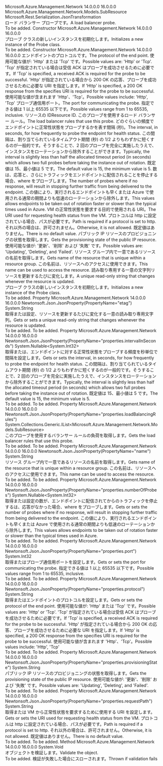 <Type Name="Probe" FullName="Microsoft.Azure.Management.Network.Models.Probe">
  <TypeSignature Language="C#" Value="public class Probe : Microsoft.Azure.Management.Network.Models.SubResource" />
  <TypeSignature Language="ILAsm" Value=".class public auto ansi beforefieldinit Probe extends Microsoft.Azure.Management.Network.Models.SubResource" />
  <TypeSignature Language="DocId" Value="T:Microsoft.Azure.Management.Network.Models.Probe" />
  <TypeSignature Language="VB.NET" Value="Public Class Probe&#xA;Inherits SubResource" />
  <TypeSignature Language="F#" Value="type Probe = class&#xA;    inherit SubResource" />
  <AssemblyInfo>
    <AssemblyName>Microsoft.Azure.Management.Network</AssemblyName>
    <AssemblyVersion>14.0.0.0</AssemblyVersion>
    <AssemblyVersion>16.0.0.0</AssemblyVersion>
  </AssemblyInfo>
  <Base>
    <BaseTypeName>Microsoft.Azure.Management.Network.Models.SubResource</BaseTypeName>
  </Base>
  <Interfaces />
  <Attributes>
    <Attribute>
      <AttributeName>Microsoft.Rest.Serialization.JsonTransformation</AttributeName>
    </Attribute>
  </Attributes>
  <Docs>
    <summary>
            <span data-ttu-id="10033-101">ロード バランサー プローブです。</span><span class="sxs-lookup"><span data-stu-id="10033-101">A load balancer probe.</span></span>
            </summary>
    <remarks>To be added.</remarks>
  </Docs>
  <Members>
    <Member MemberName=".ctor">
      <MemberSignature Language="C#" Value="public Probe ();" />
      <MemberSignature Language="ILAsm" Value=".method public hidebysig specialname rtspecialname instance void .ctor() cil managed" />
      <MemberSignature Language="DocId" Value="M:Microsoft.Azure.Management.Network.Models.Probe.#ctor" />
      <MemberSignature Language="VB.NET" Value="Public Sub New ()" />
      <MemberType>Constructor</MemberType>
      <AssemblyInfo>
        <AssemblyName>Microsoft.Azure.Management.Network</AssemblyName>
        <AssemblyVersion>14.0.0.0</AssemblyVersion>
        <AssemblyVersion>16.0.0.0</AssemblyVersion>
      </AssemblyInfo>
      <Parameters />
      <Docs>
        <summary>
            <span data-ttu-id="10033-102">プローブ クラスの新しいインスタンスを初期化します。</span><span class="sxs-lookup"><span data-stu-id="10033-102">Initializes a new instance of the Probe class.</span></span>
            </summary>
        <remarks>To be added.</remarks>
      </Docs>
    </Member>
    <Member MemberName=".ctor">
      <MemberSignature Language="C#" Value="public Probe (string protocol, int port, string id = null, System.Collections.Generic.IList&lt;Microsoft.Azure.Management.Network.Models.SubResource&gt; loadBalancingRules = null, Nullable&lt;int&gt; intervalInSeconds = null, Nullable&lt;int&gt; numberOfProbes = null, string requestPath = null, string provisioningState = null, string name = null, string etag = null);" />
      <MemberSignature Language="ILAsm" Value=".method public hidebysig specialname rtspecialname instance void .ctor(string protocol, int32 port, string id, class System.Collections.Generic.IList`1&lt;class Microsoft.Azure.Management.Network.Models.SubResource&gt; loadBalancingRules, valuetype System.Nullable`1&lt;int32&gt; intervalInSeconds, valuetype System.Nullable`1&lt;int32&gt; numberOfProbes, string requestPath, string provisioningState, string name, string etag) cil managed" />
      <MemberSignature Language="DocId" Value="M:Microsoft.Azure.Management.Network.Models.Probe.#ctor(System.String,System.Int32,System.String,System.Collections.Generic.IList{Microsoft.Azure.Management.Network.Models.SubResource},System.Nullable{System.Int32},System.Nullable{System.Int32},System.String,System.String,System.String,System.String)" />
      <MemberSignature Language="VB.NET" Value="Public Sub New (protocol As String, port As Integer, Optional id As String = null, Optional loadBalancingRules As IList(Of SubResource) = null, Optional intervalInSeconds As Nullable(Of Integer) = null, Optional numberOfProbes As Nullable(Of Integer) = null, Optional requestPath As String = null, Optional provisioningState As String = null, Optional name As String = null, Optional etag As String = null)" />
      <MemberSignature Language="F#" Value="new Microsoft.Azure.Management.Network.Models.Probe : string * int * string * System.Collections.Generic.IList&lt;Microsoft.Azure.Management.Network.Models.SubResource&gt; * Nullable&lt;int&gt; * Nullable&lt;int&gt; * string * string * string * string -&gt; Microsoft.Azure.Management.Network.Models.Probe" Usage="new Microsoft.Azure.Management.Network.Models.Probe (protocol, port, id, loadBalancingRules, intervalInSeconds, numberOfProbes, requestPath, provisioningState, name, etag)" />
      <MemberType>Constructor</MemberType>
      <AssemblyInfo>
        <AssemblyName>Microsoft.Azure.Management.Network</AssemblyName>
        <AssemblyVersion>14.0.0.0</AssemblyVersion>
        <AssemblyVersion>16.0.0.0</AssemblyVersion>
      </AssemblyInfo>
      <Parameters>
        <Parameter Name="protocol" Type="System.String" />
        <Parameter Name="port" Type="System.Int32" />
        <Parameter Name="id" Type="System.String" />
        <Parameter Name="loadBalancingRules" Type="System.Collections.Generic.IList&lt;Microsoft.Azure.Management.Network.Models.SubResource&gt;" />
        <Parameter Name="intervalInSeconds" Type="System.Nullable&lt;System.Int32&gt;" />
        <Parameter Name="numberOfProbes" Type="System.Nullable&lt;System.Int32&gt;" />
        <Parameter Name="requestPath" Type="System.String" />
        <Parameter Name="provisioningState" Type="System.String" />
        <Parameter Name="name" Type="System.String" />
        <Parameter Name="etag" Type="System.String" />
      </Parameters>
      <Docs>
        <param name="protocol"><span data-ttu-id="10033-103">エンドポイントのプロトコルです。</span><span class="sxs-lookup"><span data-stu-id="10033-103">The protocol of the end point.</span></span> <span data-ttu-id="10033-104">使用可能な値が: 'Http' または 'Tcp' です。</span><span class="sxs-lookup"><span data-stu-id="10033-104">Possible values are: 'Http' or 'Tcp'.</span></span> <span data-ttu-id="10033-105">'Tcp' が指定されている場合は受信 ACK はプローブを成功させるために必要です。</span><span class="sxs-lookup"><span data-stu-id="10033-105">If 'Tcp' is specified, a received ACK is required for the probe to be successful.</span></span> <span data-ttu-id="10033-106">'Http' が指定されている場合から 200 OK の応答、プローブを成功させるために必要な URI を指定します。</span><span class="sxs-lookup"><span data-stu-id="10033-106">If 'Http' is specified, a 200 OK response from the specifies URI is required for the probe to be successful.</span></span> <span data-ttu-id="10033-107">使用可能な値が含まれます 'Http'、'Tcp'。</span><span class="sxs-lookup"><span data-stu-id="10033-107">Possible values include: 'Http', 'Tcp'</span></span></param>
        <param name="port"><span data-ttu-id="10033-108">プローブ通信用ポート。</span><span class="sxs-lookup"><span data-stu-id="10033-108">The port for communicating the probe.</span></span> <span data-ttu-id="10033-109">指定できる値は 1 以上 65535 以下です。</span><span class="sxs-lookup"><span data-stu-id="10033-109">Possible values range from 1 to 65535, inclusive.</span></span></param>
        <param name="id"><span data-ttu-id="10033-110">リソースの ID</span><span class="sxs-lookup"><span data-stu-id="10033-110">Resource ID.</span></span></param>
        <param name="loadBalancingRules"><span data-ttu-id="10033-111">このプローブを使用するロード バランサー ルール。</span><span class="sxs-lookup"><span data-stu-id="10033-111">The load balancer rules that use this probe.</span></span></param>
        <param name="intervalInSeconds"><span data-ttu-id="10033-112">どのぐらいの頻度でエンドポイントに正常性状態をプローブするかを表す間隔 (秒)。</span><span class="sxs-lookup"><span data-stu-id="10033-112">The interval, in seconds, for how frequently to probe the endpoint for health status.</span></span> <span data-ttu-id="10033-113">この間隔は、割り当てられているタイムアウト期間 (秒) の 1/2 よりもわずかに短くするのが一般的です。そうすることで、2 回のプローブを完全に実施したうえで、インスタンスをローテーションから除外することができます。</span><span class="sxs-lookup"><span data-stu-id="10033-113">Typically, the interval is slightly less than half the allocated timeout period (in seconds) which allows two full probes before taking the instance out of rotation.</span></span> <span data-ttu-id="10033-114">既定値は 15、最小値は 5 です。</span><span class="sxs-lookup"><span data-stu-id="10033-114">The default value is 15, the minimum value is 5.</span></span></param>
        <param name="numberOfProbes"><span data-ttu-id="10033-115">数は、応答と、さらにトラフィックをエンドポイントに配信されることを停止する場合、where をプローブします。</span><span class="sxs-lookup"><span data-stu-id="10033-115">The number of probes where if no response, will result in stopping further traffic from being delivered to the endpoint.</span></span> <span data-ttu-id="10033-116">この値により、実行されるエンドポイントも早くまたは Azure で使用される通常の期間よりも低速のローテーションから除外します。</span><span class="sxs-lookup"><span data-stu-id="10033-116">This values allows endpoints to be taken out of rotation faster or slower than the typical times used in Azure.</span></span></param>
        <param name="requestPath"><span data-ttu-id="10033-117">VM の正常性状態を要求する目的で使用される URI。</span><span class="sxs-lookup"><span data-stu-id="10033-117">The URI used for requesting health status from the VM.</span></span> <span data-ttu-id="10033-118">プロトコルは http に設定されている場合、パスが必要です。</span><span class="sxs-lookup"><span data-stu-id="10033-118">Path is required if a protocol is set to http.</span></span>
            <span data-ttu-id="10033-119">それ以外の場合は、許可されません。</span><span class="sxs-lookup"><span data-stu-id="10033-119">Otherwise, it is not allowed.</span></span> <span data-ttu-id="10033-120">既定値はありません。</span><span class="sxs-lookup"><span data-stu-id="10033-120">There is no default value.</span></span></param>
        <param name="provisioningState"><span data-ttu-id="10033-121">パブリック IP リソースのプロビジョニングの状態を取得します。</span><span class="sxs-lookup"><span data-stu-id="10033-121">Gets the provisioning state of the public IP resource.</span></span> <span data-ttu-id="10033-122">使用可能な値が: '更新'、'削除' および '失敗' です。</span><span class="sxs-lookup"><span data-stu-id="10033-122">Possible values are: 'Updating', 'Deleting', and 'Failed'.</span></span></param>
        <param name="name"><span data-ttu-id="10033-123">リソース グループ内で一意であるリソースの名前を取得します。</span><span class="sxs-lookup"><span data-stu-id="10033-123">Gets name of the resource that is unique within a resource group.</span></span> <span data-ttu-id="10033-124">この名前は、リソースへのアクセスに使用できます。</span><span class="sxs-lookup"><span data-stu-id="10033-124">This name can be used to access the resource.</span></span></param>
        <param name="etag"><span data-ttu-id="10033-125">読み取り専用する一意の文字列リソースを更新するたびに変化します。</span><span class="sxs-lookup"><span data-stu-id="10033-125">A unique read-only string that changes whenever the resource is updated.</span></span></param>
        <summary>
            <span data-ttu-id="10033-126">プローブ クラスの新しいインスタンスを初期化します。</span><span class="sxs-lookup"><span data-stu-id="10033-126">Initializes a new instance of the Probe class.</span></span>
            </summary>
        <remarks>To be added.</remarks>
      </Docs>
    </Member>
    <Member MemberName="Etag">
      <MemberSignature Language="C#" Value="public string Etag { get; set; }" />
      <MemberSignature Language="ILAsm" Value=".property instance string Etag" />
      <MemberSignature Language="DocId" Value="P:Microsoft.Azure.Management.Network.Models.Probe.Etag" />
      <MemberSignature Language="VB.NET" Value="Public Property Etag As String" />
      <MemberSignature Language="F#" Value="member this.Etag : string with get, set" Usage="Microsoft.Azure.Management.Network.Models.Probe.Etag" />
      <MemberType>Property</MemberType>
      <AssemblyInfo>
        <AssemblyName>Microsoft.Azure.Management.Network</AssemblyName>
        <AssemblyVersion>14.0.0.0</AssemblyVersion>
        <AssemblyVersion>16.0.0.0</AssemblyVersion>
      </AssemblyInfo>
      <Attributes>
        <Attribute>
          <AttributeName>Newtonsoft.Json.JsonProperty(PropertyName="etag")</AttributeName>
        </Attribute>
      </Attributes>
      <ReturnValue>
        <ReturnType>System.String</ReturnType>
      </ReturnValue>
      <Docs>
        <summary>
            <span data-ttu-id="10033-127">取得または設定、リソースを更新するたびに変化する一意の読み取り専用文字列。</span><span class="sxs-lookup"><span data-stu-id="10033-127">Gets or sets a unique read-only string that changes whenever the resource is updated.</span></span>
            </summary>
        <value>To be added.</value>
        <remarks>To be added.</remarks>
      </Docs>
    </Member>
    <Member MemberName="IntervalInSeconds">
      <MemberSignature Language="C#" Value="public Nullable&lt;int&gt; IntervalInSeconds { get; set; }" />
      <MemberSignature Language="ILAsm" Value=".property instance valuetype System.Nullable`1&lt;int32&gt; IntervalInSeconds" />
      <MemberSignature Language="DocId" Value="P:Microsoft.Azure.Management.Network.Models.Probe.IntervalInSeconds" />
      <MemberSignature Language="VB.NET" Value="Public Property IntervalInSeconds As Nullable(Of Integer)" />
      <MemberSignature Language="F#" Value="member this.IntervalInSeconds : Nullable&lt;int&gt; with get, set" Usage="Microsoft.Azure.Management.Network.Models.Probe.IntervalInSeconds" />
      <MemberType>Property</MemberType>
      <AssemblyInfo>
        <AssemblyName>Microsoft.Azure.Management.Network</AssemblyName>
        <AssemblyVersion>14.0.0.0</AssemblyVersion>
        <AssemblyVersion>16.0.0.0</AssemblyVersion>
      </AssemblyInfo>
      <Attributes>
        <Attribute>
          <AttributeName>Newtonsoft.Json.JsonProperty(PropertyName="properties.intervalInSeconds")</AttributeName>
        </Attribute>
      </Attributes>
      <ReturnValue>
        <ReturnType>System.Nullable&lt;System.Int32&gt;</ReturnType>
      </ReturnValue>
      <Docs>
        <summary>
            <span data-ttu-id="10033-128">取得または、エンドポイントに対する正常性状態をプローブする頻度を秒単位で間隔を設定します。</span><span class="sxs-lookup"><span data-stu-id="10033-128">Gets or sets the interval, in seconds, for how frequently to probe the endpoint for health status.</span></span> <span data-ttu-id="10033-129">この間隔は、割り当てられているタイムアウト期間 (秒) の 1/2 よりもわずかに短くするのが一般的です。そうすることで、2 回のプローブを完全に実施したうえで、インスタンスをローテーションから除外することができます。</span><span class="sxs-lookup"><span data-stu-id="10033-129">Typically, the interval is slightly less than half the allocated timeout period (in seconds) which allows two full probes before taking the instance out of rotation.</span></span>
            <span data-ttu-id="10033-130">既定値は 15、最小値は 5 です。</span><span class="sxs-lookup"><span data-stu-id="10033-130">The default value is 15, the minimum value is 5.</span></span>
            </summary>
        <value>To be added.</value>
        <remarks>To be added.</remarks>
      </Docs>
    </Member>
    <Member MemberName="LoadBalancingRules">
      <MemberSignature Language="C#" Value="public System.Collections.Generic.IList&lt;Microsoft.Azure.Management.Network.Models.SubResource&gt; LoadBalancingRules { get; }" />
      <MemberSignature Language="ILAsm" Value=".property instance class System.Collections.Generic.IList`1&lt;class Microsoft.Azure.Management.Network.Models.SubResource&gt; LoadBalancingRules" />
      <MemberSignature Language="DocId" Value="P:Microsoft.Azure.Management.Network.Models.Probe.LoadBalancingRules" />
      <MemberSignature Language="VB.NET" Value="Public ReadOnly Property LoadBalancingRules As IList(Of SubResource)" />
      <MemberSignature Language="F#" Value="member this.LoadBalancingRules : System.Collections.Generic.IList&lt;Microsoft.Azure.Management.Network.Models.SubResource&gt;" Usage="Microsoft.Azure.Management.Network.Models.Probe.LoadBalancingRules" />
      <MemberType>Property</MemberType>
      <AssemblyInfo>
        <AssemblyName>Microsoft.Azure.Management.Network</AssemblyName>
        <AssemblyVersion>14.0.0.0</AssemblyVersion>
        <AssemblyVersion>16.0.0.0</AssemblyVersion>
      </AssemblyInfo>
      <Attributes>
        <Attribute>
          <AttributeName>Newtonsoft.Json.JsonProperty(PropertyName="properties.loadBalancingRules")</AttributeName>
        </Attribute>
      </Attributes>
      <ReturnValue>
        <ReturnType>System.Collections.Generic.IList&lt;Microsoft.Azure.Management.Network.Models.SubResource&gt;</ReturnType>
      </ReturnValue>
      <Docs>
        <summary>
            <span data-ttu-id="10033-131">このプローブを使用するバランサー ルールの負荷を取得します。</span><span class="sxs-lookup"><span data-stu-id="10033-131">Gets the load balancer rules that use this probe.</span></span>
            </summary>
        <value>To be added.</value>
        <remarks>To be added.</remarks>
      </Docs>
    </Member>
    <Member MemberName="Name">
      <MemberSignature Language="C#" Value="public string Name { get; set; }" />
      <MemberSignature Language="ILAsm" Value=".property instance string Name" />
      <MemberSignature Language="DocId" Value="P:Microsoft.Azure.Management.Network.Models.Probe.Name" />
      <MemberSignature Language="VB.NET" Value="Public Property Name As String" />
      <MemberSignature Language="F#" Value="member this.Name : string with get, set" Usage="Microsoft.Azure.Management.Network.Models.Probe.Name" />
      <MemberType>Property</MemberType>
      <AssemblyInfo>
        <AssemblyName>Microsoft.Azure.Management.Network</AssemblyName>
        <AssemblyVersion>14.0.0.0</AssemblyVersion>
        <AssemblyVersion>16.0.0.0</AssemblyVersion>
      </AssemblyInfo>
      <Attributes>
        <Attribute>
          <AttributeName>Newtonsoft.Json.JsonProperty(PropertyName="name")</AttributeName>
        </Attribute>
      </Attributes>
      <ReturnValue>
        <ReturnType>System.String</ReturnType>
      </ReturnValue>
      <Docs>
        <summary>
            <span data-ttu-id="10033-132">リソース グループ内で一意であるリソースの名前を取得します。</span><span class="sxs-lookup"><span data-stu-id="10033-132">Gets name of the resource that is unique within a resource group.</span></span>
            <span data-ttu-id="10033-133">この名前は、リソースへのアクセスに使用できます。</span><span class="sxs-lookup"><span data-stu-id="10033-133">This name can be used to access the resource.</span></span>
            </summary>
        <value>To be added.</value>
        <remarks>To be added.</remarks>
      </Docs>
    </Member>
    <Member MemberName="NumberOfProbes">
      <MemberSignature Language="C#" Value="public Nullable&lt;int&gt; NumberOfProbes { get; set; }" />
      <MemberSignature Language="ILAsm" Value=".property instance valuetype System.Nullable`1&lt;int32&gt; NumberOfProbes" />
      <MemberSignature Language="DocId" Value="P:Microsoft.Azure.Management.Network.Models.Probe.NumberOfProbes" />
      <MemberSignature Language="VB.NET" Value="Public Property NumberOfProbes As Nullable(Of Integer)" />
      <MemberSignature Language="F#" Value="member this.NumberOfProbes : Nullable&lt;int&gt; with get, set" Usage="Microsoft.Azure.Management.Network.Models.Probe.NumberOfProbes" />
      <MemberType>Property</MemberType>
      <AssemblyInfo>
        <AssemblyName>Microsoft.Azure.Management.Network</AssemblyName>
        <AssemblyVersion>14.0.0.0</AssemblyVersion>
        <AssemblyVersion>16.0.0.0</AssemblyVersion>
      </AssemblyInfo>
      <Attributes>
        <Attribute>
          <AttributeName>Newtonsoft.Json.JsonProperty(PropertyName="properties.numberOfProbes")</AttributeName>
        </Attribute>
      </Attributes>
      <ReturnValue>
        <ReturnType>System.Nullable&lt;System.Int32&gt;</ReturnType>
      </ReturnValue>
      <Docs>
        <summary>
            <span data-ttu-id="10033-134">取得または設定の数が、エンドポイントに配信されてからのトラフィックを停止するは、応答がなかった場合、where をプローブします。</span><span class="sxs-lookup"><span data-stu-id="10033-134">Gets or sets the number of probes where if no response, will result in stopping further traffic from being delivered to the endpoint.</span></span>
            <span data-ttu-id="10033-135">この値により、実行されるエンドポイントも早くまたは Azure で使用される通常の期間よりも低速のローテーションから除外します。</span><span class="sxs-lookup"><span data-stu-id="10033-135">This values allows endpoints to be taken out of rotation faster or slower than the typical times used in Azure.</span></span>
            </summary>
        <value>To be added.</value>
        <remarks>To be added.</remarks>
      </Docs>
    </Member>
    <Member MemberName="Port">
      <MemberSignature Language="C#" Value="public int Port { get; set; }" />
      <MemberSignature Language="ILAsm" Value=".property instance int32 Port" />
      <MemberSignature Language="DocId" Value="P:Microsoft.Azure.Management.Network.Models.Probe.Port" />
      <MemberSignature Language="VB.NET" Value="Public Property Port As Integer" />
      <MemberSignature Language="F#" Value="member this.Port : int with get, set" Usage="Microsoft.Azure.Management.Network.Models.Probe.Port" />
      <MemberType>Property</MemberType>
      <AssemblyInfo>
        <AssemblyName>Microsoft.Azure.Management.Network</AssemblyName>
        <AssemblyVersion>14.0.0.0</AssemblyVersion>
        <AssemblyVersion>16.0.0.0</AssemblyVersion>
      </AssemblyInfo>
      <Attributes>
        <Attribute>
          <AttributeName>Newtonsoft.Json.JsonProperty(PropertyName="properties.port")</AttributeName>
        </Attribute>
      </Attributes>
      <ReturnValue>
        <ReturnType>System.Int32</ReturnType>
      </ReturnValue>
      <Docs>
        <summary>
            <span data-ttu-id="10033-136">取得またはプローブ通信用ポートを設定します。</span><span class="sxs-lookup"><span data-stu-id="10033-136">Gets or sets the port for communicating the probe.</span></span> <span data-ttu-id="10033-137">指定できる値は 1 以上 65535 以下です。</span><span class="sxs-lookup"><span data-stu-id="10033-137">Possible values range from 1 to 65535, inclusive.</span></span>
            </summary>
        <value>To be added.</value>
        <remarks>To be added.</remarks>
      </Docs>
    </Member>
    <Member MemberName="Protocol">
      <MemberSignature Language="C#" Value="public string Protocol { get; set; }" />
      <MemberSignature Language="ILAsm" Value=".property instance string Protocol" />
      <MemberSignature Language="DocId" Value="P:Microsoft.Azure.Management.Network.Models.Probe.Protocol" />
      <MemberSignature Language="VB.NET" Value="Public Property Protocol As String" />
      <MemberSignature Language="F#" Value="member this.Protocol : string with get, set" Usage="Microsoft.Azure.Management.Network.Models.Probe.Protocol" />
      <MemberType>Property</MemberType>
      <AssemblyInfo>
        <AssemblyName>Microsoft.Azure.Management.Network</AssemblyName>
        <AssemblyVersion>14.0.0.0</AssemblyVersion>
        <AssemblyVersion>16.0.0.0</AssemblyVersion>
      </AssemblyInfo>
      <Attributes>
        <Attribute>
          <AttributeName>Newtonsoft.Json.JsonProperty(PropertyName="properties.protocol")</AttributeName>
        </Attribute>
      </Attributes>
      <ReturnValue>
        <ReturnType>System.String</ReturnType>
      </ReturnValue>
      <Docs>
        <summary>
            <span data-ttu-id="10033-138">取得またはエンドポイントのプロトコルを設定します。</span><span class="sxs-lookup"><span data-stu-id="10033-138">Gets or sets the protocol of the end point.</span></span> <span data-ttu-id="10033-139">使用可能な値が: 'Http' または 'Tcp' です。</span><span class="sxs-lookup"><span data-stu-id="10033-139">Possible values are: 'Http' or 'Tcp'.</span></span> <span data-ttu-id="10033-140">'Tcp' が指定されている場合は受信 ACK はプローブを成功させるために必要です。</span><span class="sxs-lookup"><span data-stu-id="10033-140">If 'Tcp' is specified, a received ACK is required for the probe to be successful.</span></span> <span data-ttu-id="10033-141">'Http' が指定されている場合から 200 OK の応答、プローブを成功させるために必要な URI を指定します。</span><span class="sxs-lookup"><span data-stu-id="10033-141">If 'Http' is specified, a 200 OK response from the specifies URI is required for the probe to be successful.</span></span> <span data-ttu-id="10033-142">使用可能な値が含まれます 'Http'、'Tcp'。</span><span class="sxs-lookup"><span data-stu-id="10033-142">Possible values include: 'Http', 'Tcp'</span></span>
            </summary>
        <value>To be added.</value>
        <remarks>To be added.</remarks>
      </Docs>
    </Member>
    <Member MemberName="ProvisioningState">
      <MemberSignature Language="C#" Value="public string ProvisioningState { get; set; }" />
      <MemberSignature Language="ILAsm" Value=".property instance string ProvisioningState" />
      <MemberSignature Language="DocId" Value="P:Microsoft.Azure.Management.Network.Models.Probe.ProvisioningState" />
      <MemberSignature Language="VB.NET" Value="Public Property ProvisioningState As String" />
      <MemberSignature Language="F#" Value="member this.ProvisioningState : string with get, set" Usage="Microsoft.Azure.Management.Network.Models.Probe.ProvisioningState" />
      <MemberType>Property</MemberType>
      <AssemblyInfo>
        <AssemblyName>Microsoft.Azure.Management.Network</AssemblyName>
        <AssemblyVersion>14.0.0.0</AssemblyVersion>
        <AssemblyVersion>16.0.0.0</AssemblyVersion>
      </AssemblyInfo>
      <Attributes>
        <Attribute>
          <AttributeName>Newtonsoft.Json.JsonProperty(PropertyName="properties.provisioningState")</AttributeName>
        </Attribute>
      </Attributes>
      <ReturnValue>
        <ReturnType>System.String</ReturnType>
      </ReturnValue>
      <Docs>
        <summary>
            <span data-ttu-id="10033-143">パブリック IP リソースのプロビジョニングの状態を取得します。</span><span class="sxs-lookup"><span data-stu-id="10033-143">Gets the provisioning state of the public IP resource.</span></span> <span data-ttu-id="10033-144">使用可能な値が: '更新'、'削除' および '失敗' です。</span><span class="sxs-lookup"><span data-stu-id="10033-144">Possible values are: 'Updating', 'Deleting', and 'Failed'.</span></span>
            </summary>
        <value>To be added.</value>
        <remarks>To be added.</remarks>
      </Docs>
    </Member>
    <Member MemberName="RequestPath">
      <MemberSignature Language="C#" Value="public string RequestPath { get; set; }" />
      <MemberSignature Language="ILAsm" Value=".property instance string RequestPath" />
      <MemberSignature Language="DocId" Value="P:Microsoft.Azure.Management.Network.Models.Probe.RequestPath" />
      <MemberSignature Language="VB.NET" Value="Public Property RequestPath As String" />
      <MemberSignature Language="F#" Value="member this.RequestPath : string with get, set" Usage="Microsoft.Azure.Management.Network.Models.Probe.RequestPath" />
      <MemberType>Property</MemberType>
      <AssemblyInfo>
        <AssemblyName>Microsoft.Azure.Management.Network</AssemblyName>
        <AssemblyVersion>14.0.0.0</AssemblyVersion>
        <AssemblyVersion>16.0.0.0</AssemblyVersion>
      </AssemblyInfo>
      <Attributes>
        <Attribute>
          <AttributeName>Newtonsoft.Json.JsonProperty(PropertyName="properties.requestPath")</AttributeName>
        </Attribute>
      </Attributes>
      <ReturnValue>
        <ReturnType>System.String</ReturnType>
      </ReturnValue>
      <Docs>
        <summary>
            <span data-ttu-id="10033-145">取得または VM から正常性状態を要求するために使用する URI を設定します。</span><span class="sxs-lookup"><span data-stu-id="10033-145">Gets or sets the URI used for requesting health status from the VM.</span></span>
            <span data-ttu-id="10033-146">プロトコルは http に設定されている場合、パスが必要です。</span><span class="sxs-lookup"><span data-stu-id="10033-146">Path is required if a protocol is set to http.</span></span> <span data-ttu-id="10033-147">それ以外の場合は、許可されません。</span><span class="sxs-lookup"><span data-stu-id="10033-147">Otherwise, it is not allowed.</span></span> <span data-ttu-id="10033-148">既定値はありません。</span><span class="sxs-lookup"><span data-stu-id="10033-148">There is no default value.</span></span>
            </summary>
        <value>To be added.</value>
        <remarks>To be added.</remarks>
      </Docs>
    </Member>
    <Member MemberName="Validate">
      <MemberSignature Language="C#" Value="public virtual void Validate ();" />
      <MemberSignature Language="ILAsm" Value=".method public hidebysig newslot virtual instance void Validate() cil managed" />
      <MemberSignature Language="DocId" Value="M:Microsoft.Azure.Management.Network.Models.Probe.Validate" />
      <MemberSignature Language="VB.NET" Value="Public Overridable Sub Validate ()" />
      <MemberSignature Language="F#" Value="abstract member Validate : unit -&gt; unit&#xA;override this.Validate : unit -&gt; unit" Usage="probe.Validate " />
      <MemberType>Method</MemberType>
      <AssemblyInfo>
        <AssemblyName>Microsoft.Azure.Management.Network</AssemblyName>
        <AssemblyVersion>14.0.0.0</AssemblyVersion>
        <AssemblyVersion>16.0.0.0</AssemblyVersion>
      </AssemblyInfo>
      <ReturnValue>
        <ReturnType>System.Void</ReturnType>
      </ReturnValue>
      <Parameters />
      <Docs>
        <summary>
            <span data-ttu-id="10033-149">オブジェクトを検証します。</span><span class="sxs-lookup"><span data-stu-id="10033-149">Validate the object.</span></span>
            </summary>
        <remarks>To be added.</remarks>
        <exception cref="T:Microsoft.Rest.ValidationException">
            <span data-ttu-id="10033-150">検証が失敗した場合にスローされます。</span><span class="sxs-lookup"><span data-stu-id="10033-150">Thrown if validation fails</span></span>
            </exception>
      </Docs>
    </Member>
  </Members>
</Type>
